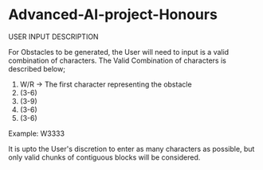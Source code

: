 # Advanced-AI-project-Honours

USER INPUT DESCRIPTION

For Obstacles to be generated, the User will need to input is a valid combination of characters.
The Valid Combination of characters is described below;

1. W/R -> The first character representing the obstacle
2. (3-6)
3. (3-9)
4. (3-6)
5. (3-6)

Example: W3333

It is upto the User's discretion to enter as many characters as possible, but only valid chunks of contiguous blocks will be considered.
